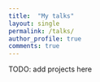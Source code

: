 ```yaml
---
title:  "My talks"
layout: single
permalink: /talks/
author_profile: true
comments: true
---
```


TODO: add projects here
